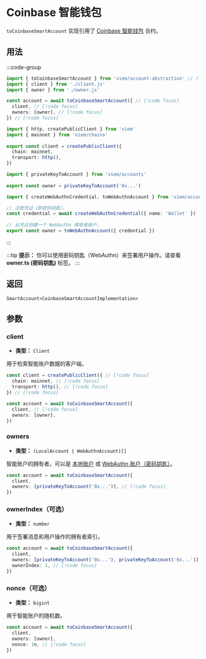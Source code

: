 # Coinbase 智能钱包

`toCoinbaseSmartAccount` 实现引用了 [Coinbase 智能钱包](https://github.com/coinbase/smart-wallet) 合约。

## 用法

:::code-group

```ts twoslash [example.ts]
import { toCoinbaseSmartAccount } from 'viem/account-abstraction' // [!code focus]
import { client } from './client.js'
import { owner } from './owner.js'

const account = await toCoinbaseSmartAccount({ // [!code focus]
  client, // [!code focus]
  owners: [owner], // [!code focus]
}) // [!code focus]
```

```ts twoslash [client.ts] filename="config.ts"
import { http, createPublicClient } from 'viem'
import { mainnet } from 'viem/chains'
 
export const client = createPublicClient({
  chain: mainnet,
  transport: http(),
})
```

```ts twoslash [owner.ts (私钥)] filename="owner.ts"
import { privateKeyToAccount } from 'viem/accounts'
 
export const owner = privateKeyToAccount('0x...')
```

```ts twoslash [owner.ts (密码钥匙)] filename="owner.ts"
import { createWebAuthnCredential, toWebAuthnAccount } from 'viem/account-abstraction'

// 注册凭证（即密码钥匙）。
const credential = await createWebAuthnCredential({ name: 'Wallet' })
 
// 从凭证创建一个 WebAuthn 拥有者账户。
export const owner = toWebAuthnAccount({ credential })
```

:::

:::tip
**提示：** 你可以使用密码钥匙（WebAuthn）来签署用户操作。请查看 **owner.ts (密码钥匙)** 标签。
:::

## 返回

`SmartAccount<CoinbaseSmartAccountImplementation>`

## 参数

### client

- **类型：** `Client`

用于检索智能账户数据的客户端。

```ts
const client = createPublicClient({ // [!code focus]
  chain: mainnet, // [!code focus]
  transport: http(), // [!code focus]
}) // [!code focus]

const account = await toCoinbaseSmartAccount({
  client, // [!code focus]
  owners: [owner],
})
```

### owners

- **类型：** `(LocalAccount | WebAuthnAccount)[]`

智能账户的拥有者。可以是 [本地账户](/docs/accounts/local) 或 [WebAuthn 账户（密码钥匙）](/account-abstraction/accounts/webauthn)。

```ts
const account = await toCoinbaseSmartAccount({
  client,
  owners: [privateKeyToAccount('0x...')], // [!code focus]
})
```

### ownerIndex（可选）

- **类型：** `number`

用于签署消息和用户操作的拥有者索引。

```ts
const account = await toCoinbaseSmartAccount({
  client,
  owners: [privateKeyToAccount('0x...'), privateKeyToAccount('0x...')],
  ownerIndex: 1, // [!code focus]
})
```

### nonce（可选）

- **类型：** `bigint`

用于智能账户的随机数。

```ts
const account = await toCoinbaseSmartAccount({
  client,
  owners: [owner],
  nonce: 1n, // [!code focus]
})
```